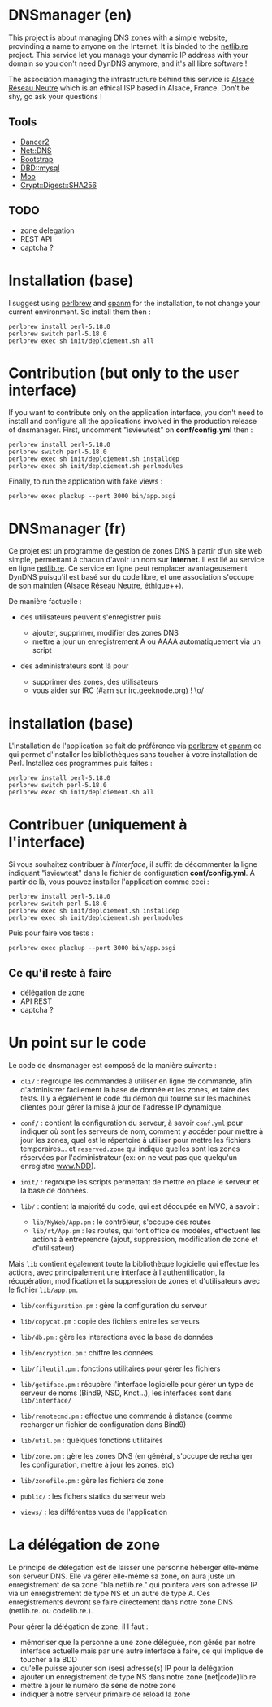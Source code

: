 # DNSmanager (en)

This project is about managing DNS zones with a simple website, provinding a
name to anyone on the Internet. It is binded to the [netlib.re][netlibre]
project. This service let you manage your dynamic IP address with your domain so
you don't need DynDNS anymore, and it's all libre software !

The association managing the infrastructure behind this service is [Alsace
Réseau Neutre][arn] which is an ethical ISP based in Alsace, France. Don't be
shy, go ask your questions !

## Tools

  * [Dancer2](http://perldancer.org/)
  * [Net::DNS](https://metacpan.org/pod/Net::DNS)
  * [Bootstrap](http://twitter.github.io/bootstrap/)
  * [DBD::mysql](https://metacpan.org/module/DBD::mysql)
  * [Moo](https://metacpan.org/pod/Moo)
  * [Crypt::Digest::SHA256](https://metacpan.org/pod/Crypt::Digest::SHA256)

## TODO

  * zone delegation
  * REST API
  * captcha ?

# Installation (base)

I suggest using [perlbrew][perlbrew] and [cpanm][cpanm] for the installation,
to not change your current environment. So install them then :

    perlbrew install perl-5.18.0
    perlbrew switch perl-5.18.0
    perlbrew exec sh init/deploiement.sh all

# Contribution (but only to the user interface)

If you want to contribute only on the application interface, you don't need to install and configure all the applications involved in the production release of dnsmanager.
First, uncomment "isviewtest" on **conf/config.yml** then :

    perlbrew install perl-5.18.0
    perlbrew switch perl-5.18.0
    perlbrew exec sh init/deploiement.sh installdep
    perlbrew exec sh init/deploiement.sh perlmodules

Finally, to run the application with fake views :

    perlbrew exec plackup --port 3000 bin/app.psgi


# DNSmanager (fr)

Ce projet est un programme de gestion de zones DNS à partir d'un site web
simple, permettant à chacun d'avoir un nom sur **Internet**. Il est lié au
service en ligne [netlib.re][netlibre]. Ce service en ligne peut
remplacer avantageusement DynDNS puisqu'il est basé sur du code libre, et une
association s'occupe de son maintien ([Alsace Réseau
Neutre][arn], éthique++).

De manière factuelle :

- des utilisateurs peuvent s'enregistrer puis
  - ajouter, supprimer, modifier des zones DNS
  - mettre à jour un enregistrement A ou AAAA automatiquement via un script

- des administrateurs sont là pour
  - supprimer des zones, des utilisateurs
  - vous aider sur IRC (#arn sur irc.geeknode.org) ! \o/

# installation (base)

L'installation de l'application se fait de préférence via
[perlbrew][perlbrew] et [cpanm][cpanm] ce qui permet d'installer les
bibliothèques sans toucher à votre installation de Perl. Installez ces
programmes puis faites :

    perlbrew install perl-5.18.0
    perlbrew switch perl-5.18.0
    perlbrew exec sh init/deploiement.sh all

# Contribuer (uniquement à l'interface)

Si vous souhaitez contribuer à *l'interface*, il suffit de décommenter la ligne
indiquant "isviewtest" dans le fichier de configuration **conf/config.yml**.
À partir de là, vous pouvez installer l'application comme ceci :

    perlbrew install perl-5.18.0
    perlbrew switch perl-5.18.0
    perlbrew exec sh init/deploiement.sh installdep
    perlbrew exec sh init/deploiement.sh perlmodules

Puis pour faire vos tests :

    perlbrew exec plackup --port 3000 bin/app.psgi

## Ce qu'il reste à faire

  * délégation de zone
  * API REST
  * captcha ?

# Un point sur le code

Le code de dnsmanager est composé de la manière suivante :

* `cli/` : regroupe les commandes à utiliser en ligne de commande, afin
  d'administrer facilement la base de donnée et les zones, et faire des tests.
  Il y a également le code du démon qui tourne sur les machines clientes pour
  gérer la mise à jour de l'adresse IP dynamique.

* `conf/` : contient la configuration du serveur, à savoir `conf.yml` pour
  indiquer où sont les serveurs de nom, comment y accéder pour mettre à
  jour les zones, quel est le répertoire à utiliser pour mettre les fichiers
  temporaires… et `reserved.zone` qui indique quelles sont les zones réservées
  par l'administrateur (ex: on ne veut pas que quelqu'un enregistre www.NDD).

* `init/` : regroupe les scripts permettant de mettre en place le serveur et la
  base de données.

* `lib/` : contient la majorité du code, qui est découpée en MVC, à savoir :

  * `lib/MyWeb/App.pm` : le contrôleur, s'occupe des routes
  * `lib/rt/App.pm` : les routes, qui font office de modèles, effectuent les
  actions à entreprendre (ajout, suppression, modification de zone et
  d'utilisateur)

Mais `lib` contient également toute la bibliothèque logicielle qui effectue les
actions, avec principalement une interface à l'authentification, la
récupération, modification et la suppression de zones et d'utilisateurs avec le
fichier `lib/app.pm`.

* `lib/configuration.pm` : gère la configuration du serveur
* `lib/copycat.pm` : copie des fichiers entre les serveurs
* `lib/db.pm` : gère les interactions avec la base de données
* `lib/encryption.pm` : chiffre les données
* `lib/fileutil.pm` : fonctions utilitaires pour gérer les fichiers
* `lib/getiface.pm` : récupère l'interface logicielle pour gérer un type de
  serveur de noms (Bind9, NSD, Knot…), les interfaces sont dans `lib/interface/`
* `lib/remotecmd.pm` : effectue une commande à distance (comme recharger un
  fichier de configuration dans Bind9)
* `lib/util.pm` : quelques fonctions utilitaires
* `lib/zone.pm` : gère les zones DNS (en général, s'occupe de recharger les
  configuration, mettre à jour les zones, etc)
* `lib/zonefile.pm` : gère les fichiers de zone

* `public/` : les fichers statics du serveur web
* `views/` : les différentes vues de l'application
 
# La délégation de zone

Le principe de délégation est de laisser une personne héberger elle-même
son serveur DNS.
Elle va gérer elle-même sa zone, on aura juste un enregistrement de sa zone
"bla.netlib.re." qui pointera vers son adresse IP via un enregistrement de
type NS et un autre de type A.
Ces enregistrements devront se faire directement dans notre zone DNS
(netlib.re. ou codelib.re.).

Pour gérer la délégation de zone, il l faut :
* mémoriser que la personne a une zone déléguée, non gérée par notre interface
  actuelle mais par une autre interface à faire, ce qui implique de toucher à la
  BDD
* qu'elle puisse ajouter son (ses) adresse(s) IP pour la délégation
* ajouter un enregistrement de type NS dans notre zone (net|code)lib.re
* mettre à jour le numéro de série de notre zone
* indiquer à notre serveur primaire de reload la zone


[netlibre]: https://netlib.re/
[arn]: https://www.arn-fai.net
[perlbrew]: http://perlbrew.pl/
[cpanm]: http://search.cpan.org/~miyagawa/App-cpanminus-1.7040/bin/cpanm
